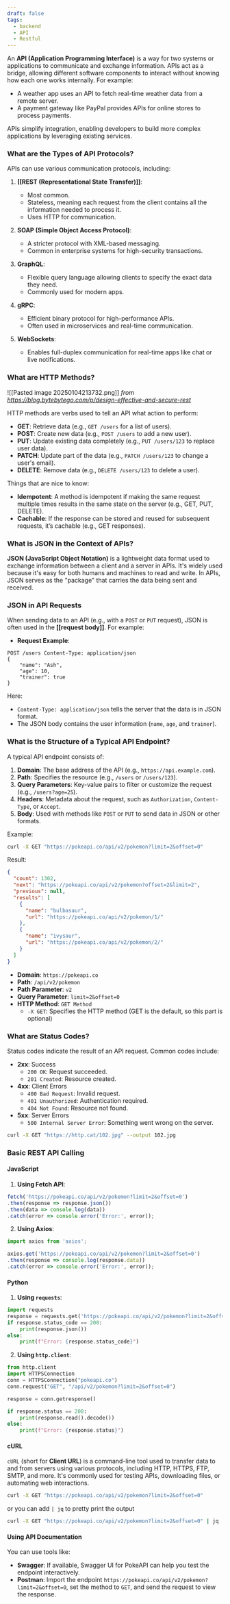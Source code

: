 ```yaml
---
draft: false
tags:
  - backend
  - API
  - Restful
---
```


An **API (Application Programming Interface)** is a way for two systems or applications to communicate and exchange information. APIs act as a bridge, allowing different software components to interact without knowing how each one works internally. For example:

- A weather app uses an API to fetch real-time weather data from a remote server.
- A payment gateway like PayPal provides APIs for online stores to process payments.

APIs simplify integration, enabling developers to build more complex applications by leveraging existing services.

### What are the Types of API Protocols?

APIs can use various communication protocols, including:

1. **[[REST (Representational State Transfer)]]**:
    - Most common.
    - Stateless, meaning each request from the client contains all the information needed to process it.
    - Uses HTTP for communication.

2. **SOAP (Simple Object Access Protocol)**:
    - A stricter protocol with XML-based messaging.
    - Common in enterprise systems for high-security transactions.

3. **GraphQL**:
    - Flexible query language allowing clients to specify the exact data they need.
    - Commonly used for modern apps.

4. **gRPC**:
    - Efficient binary protocol for high-performance APIs.
    - Often used in microservices and real-time communication.

5. **WebSockets**:
    - Enables full-duplex communication for real-time apps like chat or live notifications.


### What are HTTP Methods?

![[Pasted image 20250104213732.png]]
*from https://blog.bytebytego.com/p/design-effective-and-secure-rest*

HTTP methods are verbs used to tell an API what action to perform:

- **GET**: Retrieve data (e.g., `GET /users` for a list of users).
- **POST**: Create new data (e.g., `POST /users` to add a new user).
- **PUT**: Update existing data completely (e.g., `PUT /users/123` to replace user data).
- **PATCH**: Update part of the data (e.g., `PATCH /users/123` to change a user's email).
- **DELETE**: Remove data (e.g., `DELETE /users/123` to delete a user).

Things that are nice to know:
- **Idempotent**: A method is idempotent if making the same request multiple times results in the same state on the server (e.g., GET, PUT, DELETE).
- **Cachable**: If the response can be stored and reused for subsequent requests, it’s cachable (e.g., GET responses).

### What is JSON in the Context of APIs?

**JSON (JavaScript Object Notation)** is a lightweight data format used to exchange information between a client and a server in APIs. It's widely used because it's easy for both humans and machines to read and write. In APIs, JSON serves as the "package" that carries the data being sent and received.

### JSON in API Requests

When sending data to an API (e.g., with a `POST` or `PUT` request), JSON is often used in the **[[request body]]**. For example:

- **Request Example**:
    
```http
POST /users Content-Type: application/json  
{     
	"name": "Ash",     
	"age": 10,     
	"trainer": true 
}
```

Here:
- `Content-Type: application/json` tells the server that the data is in JSON format.
- The JSON body contains the user information (`name`, `age`, and `trainer`).

### What is the Structure of a Typical API Endpoint?

A typical API endpoint consists of:

1. **Domain**: The base address of the API (e.g., `https://api.example.com`).
2. **Path**: Specifies the resource (e.g., `/users` or `/users/123`).
3. **Query Parameters**: Key-value pairs to filter or customize the request (e.g., `/users?age=25`).
4. **Headers**: Metadata about the request, such as `Authorization`, `Content-Type`, or `Accept`.
5. **Body**: Used with methods like `POST` or `PUT` to send data in JSON or other formats.

Example:

```bash
curl -X GET "https://pokeapi.co/api/v2/pokemon?limit=2&offset=0"
```

Result:
```json
{
  "count": 1302,
  "next": "https://pokeapi.co/api/v2/pokemon?offset=2&limit=2",
  "previous": null,
  "results": [
    {
      "name": "bulbasaur",
      "url": "https://pokeapi.co/api/v2/pokemon/1/"
    },
    {
      "name": "ivysaur",
      "url": "https://pokeapi.co/api/v2/pokemon/2/"
    }
  ]
}
```

- **Domain**: `https://pokeapi.co`
- **Path**: `/api/v2/pokemon`
- **Path Parameter**: `v2`
- **Query Parameter**: `limit=2&offset=0`
- **HTTP Method**: `GET Method`
	- `-X GET`: Specifies the HTTP method (GET is the default, so this part is optional)

### What are Status Codes?

Status codes indicate the result of an API request. Common codes include:

- **2xx**: Success
    - `200 OK`: Request succeeded.
    - `201 Created`: Resource created.
- **4xx**: Client Errors
    - `400 Bad Request`: Invalid request.
    - `401 Unauthorized`: Authentication required.
    - `404 Not Found`: Resource not found.
- **5xx**: Server Errors
    - `500 Internal Server Error`: Something went wrong on the server.

```bash
curl -X GET "https://http.cat/102.jpg" --output 102.jpg
```

### **Basic REST API Calling**

#### **JavaScript**

1. **Using Fetch API**:
```javascript
fetch('https://pokeapi.co/api/v2/pokemon?limit=2&offset=0')   
.then(response => response.json())   
.then(data => console.log(data))   
.catch(error => console.error('Error:', error));
```

2. **Using Axios**:

```javascript
import axios from 'axios';  

axios.get('https://pokeapi.co/api/v2/pokemon?limit=2&offset=0')   
.then(response => console.log(response.data))   
.catch(error => console.error('Error:', error));
```

#### **Python**
1. **Using `requests`**:

```python
import requests  
response = requests.get('https://pokeapi.co/api/v2/pokemon?limit=2&offset=0') 
if response.status_code == 200:     
	print(response.json()) 
else:
	print(f"Error: {response.status_code}")
```

2. **Using `http.client`**:

```python
from http.client 
import HTTPSConnection  
conn = HTTPSConnection("pokeapi.co") 
conn.request("GET", "/api/v2/pokemon?limit=2&offset=0") 

response = conn.getresponse() 

if response.status == 200:     
	print(response.read().decode()) 
else:     
	print(f"Error: {response.status}")
```

#### **cURL**
`cURL` (short for **Client URL**) is a command-line tool used to transfer data to and from servers using various protocols, including HTTP, HTTPS, FTP, SMTP, and more. It's commonly used for testing APIs, downloading files, or automating web interactions.

```bash
curl -X GET "https://pokeapi.co/api/v2/pokemon?limit=2&offset=0"
```

or you can add `| jq` to pretty print the output

```bash
curl -X GET "https://pokeapi.co/api/v2/pokemon?limit=2&offset=0" | jq
```

#### **Using API Documentation**

You can use tools like:

- **Swagger**: If available, Swagger UI for PokeAPI can help you test the endpoint interactively.
- **Postman**: Import the endpoint `https://pokeapi.co/api/v2/pokemon?limit=2&offset=0`, set the method to `GET`, and send the request to view the response.